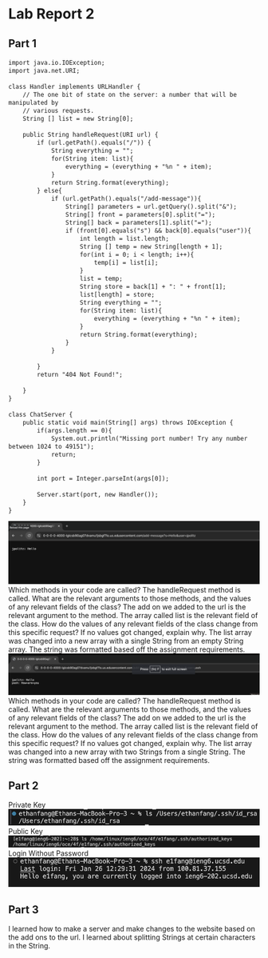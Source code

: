 # Lab Report 2
## Part 1
```
import java.io.IOException;
import java.net.URI;

class Handler implements URLHandler {
    // The one bit of state on the server: a number that will be manipulated by
    // various requests.
    String [] list = new String[0];

    public String handleRequest(URI url) {
        if (url.getPath().equals("/")) {
            String everything = "";
            for(String item: list){
                everything = (everything + "%n " + item);
            }
            return String.format(everything);
        } else{
            if (url.getPath().equals("/add-message")){
                String[] parameters = url.getQuery().split("&");
                String[] front = parameters[0].split("=");
                String[] back = parameters[1].split("=");
                if (front[0].equals("s") && back[0].equals("user")){
                    int length = list.length;
                    String [] temp = new String[length + 1];
                    for(int i = 0; i < length; i++){
                        temp[i] = list[i];
                    }
                    list = temp;
                    String store = back[1] + ": " + front[1];
                    list[length] = store;
                    String everything = "";
                    for(String item: list){
                        everything = (everything + "%n " + item);
                    }
                    return String.format(everything);
                }
            }
            
        }
        return "404 Not Found!";

    }
}

class ChatServer {
    public static void main(String[] args) throws IOException {
        if(args.length == 0){
            System.out.println("Missing port number! Try any number between 1024 to 49151");
            return;
        }

        int port = Integer.parseInt(args[0]);

        Server.start(port, new Handler());
    }
}
```

![Image](https://github.com/efang5/cse15l-lab-reports/blob/main/Screenshot%202024-01-26%20at%2012.36.04%20PM.png?raw=true)
Which methods in your code are called?
The handleRequest method is called.
What are the relevant arguments to those methods, and the values of any relevant fields of the class?
The add on we added to the url is the relevant argument to the method. The array called list is the relevant field of the class.
How do the values of any relevant fields of the class change from this specific request? If no values got changed, explain why.
The list array was changed into a new array with a single String from an empty String array. The string was formatted based off the assignment requirements.
![Image](https://github.com/efang5/cse15l-lab-reports/blob/main/Screenshot%202024-01-26%20at%2012.36.29%20PM.png?raw=true)
Which methods in your code are called?
The handleRequest method is called.
What are the relevant arguments to those methods, and the values of any relevant fields of the class?
The add on we added to the url is the relevant argument to the method. The array called list is the relevant field of the class.
How do the values of any relevant fields of the class change from this specific request? If no values got changed, explain why.
The list array was changed into a new array with two Strings from a single String. The string was formatted based off the assignment requirements.


## Part 2
Private Key
![Image](https://github.com/efang5/cse15l-lab-reports/blob/main/Screenshot%202024-01-26%20at%2012.34.02%20PM.png?raw=true)
Public Key
![Image](https://github.com/efang5/cse15l-lab-reports/blob/main/Screenshot%202024-01-26%20at%2012.50.52%20PM.png?raw=true)
Login Without Password
![Image](https://github.com/efang5/cse15l-lab-reports/blob/main/Screenshot%202024-01-26%20at%2012.40.36%20PM.png?raw=true)

## Part 3
I learned how to make a server and make changes to the website based on the add ons to the url. I learned about splitting Strings at certain characters in the String.
